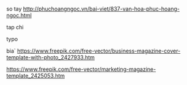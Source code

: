 so tay 
http://phuchoangngoc.vn/bai-viet/837-van-hoa-phuc-hoang-ngoc.html

tap chi

typo


bia`
https://www.freepik.com/free-vector/business-magazine-cover-template-with-photo_2427933.htm

https://www.freepik.com/free-vector/marketing-magazine-template_2425053.htm


